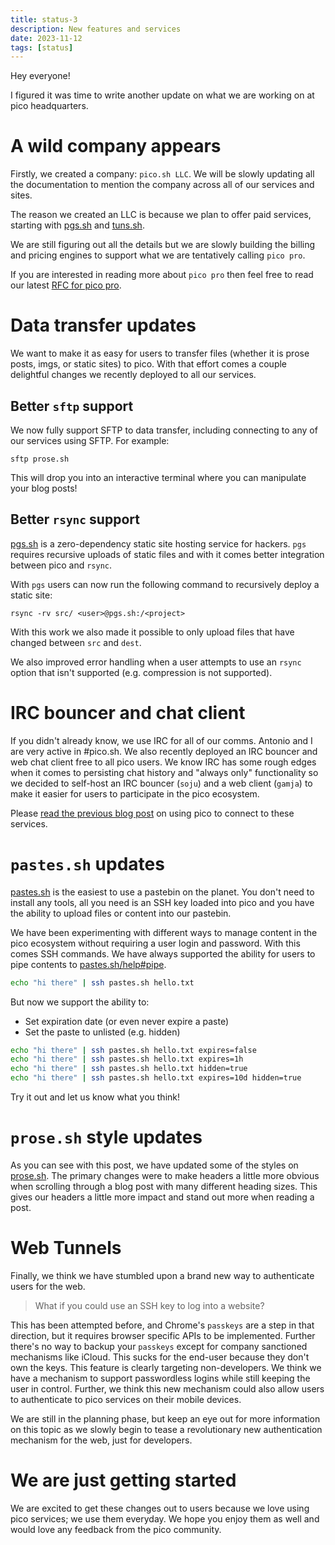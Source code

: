```yaml
---
title: status-3
description: New features and services
date: 2023-11-12
tags: [status]
---
```


Hey everyone!

I figured it was time to write another update on what we are working on at pico
headquarters.

# A wild company appears

Firstly, we created a company: `pico.sh LLC`. We will be slowly updating all the
documentation to mention the company across all of our services and sites.

The reason we created an LLC is because we plan to offer paid services, starting
with [pgs.sh](https://pgs.sh) and [tuns.sh](https://tuns.sh).

We are still figuring out all the details but we are slowly building the billing
and pricing engines to support what we are tentatively calling `pico pro`.

If you are interested in reading more about `pico pro` then feel free to read
our latest [RFC for pico pro](/rfc-pico-pro-2023-11-06).

# Data transfer updates

We want to make it as easy for users to transfer files (whether it is prose
posts, imgs, or static sites) to pico. With that effort comes a couple
delightful changes we recently deployed to all our services.

## Better `sftp` support

We now fully support SFTP to data transfer, including connecting to any of our
services using SFTP. For example:

```
sftp prose.sh
```

This will drop you into an interactive terminal where you can manipulate your
blog posts!

## Better `rsync` support

[pgs.sh](https://pgs.sh) is a zero-dependency static site hosting service for
hackers. `pgs` requires recursive uploads of static files and with it comes
better integration between pico and `rsync`.

With `pgs` users can now run the following command to recursively deploy a
static site:

```
rsync -rv src/ <user>@pgs.sh:/<project>
```

With this work we also made it possible to only upload files that have changed
between `src` and `dest`.

We also improved error handling when a user attempts to use an `rsync` option
that isn't supported (e.g. compression is not supported).

# IRC bouncer and chat client

If you didn't already know, we use IRC for all of our comms. Antonio and I are
very active in #pico.sh. We also recently deployed an IRC bouncer and web chat
client free to all pico users. We know IRC has some rough edges when it comes to
persisting chat history and "always only" functionality so we decided to
self-host an IRC bouncer (`soju`) and a web client (`gamja`) to make it easier
for users to participate in the pico ecosystem.

Please [read the previous blog post](/pico-bouncer-and-web-client) on using pico
to connect to these services.

# `pastes.sh` updates

[pastes.sh](https://pastes.sh) is the easiest to use a pastebin on the planet.
You don't need to install any tools, all you need is an SSH key loaded into pico
and you have the ability to upload files or content into our pastebin.

We have been experimenting with different ways to manage content in the pico
ecosystem without requiring a user login and password. With this comes SSH
commands. We have always supported the ability for users to pipe contents to
[pastes.sh/help#pipe](https://pastes.sh/help#pipe).

```bash
echo "hi there" | ssh pastes.sh hello.txt
```

But now we support the ability to:

- Set expiration date (or even never expire a paste)
- Set the paste to unlisted (e.g. hidden)

```bash
echo "hi there" | ssh pastes.sh hello.txt expires=false
echo "hi there" | ssh pastes.sh hello.txt expires=1h
echo "hi there" | ssh pastes.sh hello.txt hidden=true
echo "hi there" | ssh pastes.sh hello.txt expires=10d hidden=true
```

Try it out and let us know what you think!

# `prose.sh` style updates

As you can see with this post, we have updated some of the styles on
[prose.sh](https://prose.sh). The primary changes were to make headers a little
more obvious when scrolling through a blog post with many different heading
sizes. This gives our headers a little more impact and stand out more when
reading a post.

# Web Tunnels

Finally, we think we have stumbled upon a brand new way to authenticate users
for the web.

> What if you could use an SSH key to log into a website?

This has been attempted before, and Chrome's `passkeys` are a step in that
direction, but it requires browser specific APIs to be implemented. Further
there's no way to backup your `passkeys` except for company sanctioned
mechanisms like iCloud. This sucks for the end-user because they don't own the
keys. This feature is clearly targeting non-developers. We think we have a
mechanism to support passwordless logins while still keeping the user in
control. Further, we think this new mechanism could also allow users to
authenticate to pico services on their mobile devices.

We are still in the planning phase, but keep an eye out for more information on
this topic as we slowly begin to tease a revolutionary new authentication
mechanism for the web, just for developers.

# We are just getting started

We are excited to get these changes out to users because we love using pico
services; we use them everyday. We hope you enjoy them as well and would love
any feedback from the pico community.
